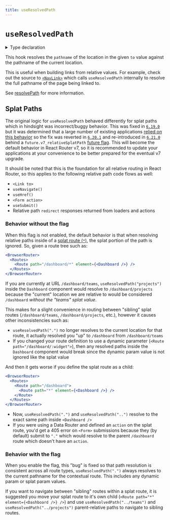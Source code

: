 ```yaml
---
title: useResolvedPath
---
```


# `useResolvedPath`

<details>
  <summary>Type declaration</summary>

```tsx
declare function useResolvedPath(
  to: To,
  options?: { relative?: RelativeRoutingType }
): Path;
```

</details>

This hook resolves the `pathname` of the location in the given `to` value against the pathname of the current location.

This is useful when building links from relative values. For example, check out the source to [`<NavLink>`][navlink] which calls `useResolvedPath` internally to resolve the full pathname of the page being linked to.

See [resolvePath][resolvepath] for more information.

## Splat Paths

The original logic for `useResolvedPath` behaved differently for splat paths which in hindsight was incorrect/buggy behavior. This was fixed in [`6.19.0`][release-6.19.0] but it was determined that a large number of existing applications [relied on this behavior][revert-comment] so the fix was reverted in [`6.20.1`][release-6.20.1] and re-introduced in [`6.21.0`][release-6.21.0] behind a `future.v7_relativeSplatPath` [future flag][future-flag]. This will become the default behavior in React Router v7, so it is recommended to update your applications at your convenience to be better prepared for the eventual v7 upgrade.

It should be noted that this is the foundation for all relative routing in React Router, so this applies to the following relative path code flows as well:

- `<Link to>`
- `useNavigate()`
- `useHref()`
- `<Form action>`
- `useSubmit()`
- Relative path `redirect` responses returned from loaders and actions

### Behavior without the flag

When this flag is not enabled, the default behavior is that when resolving relative paths inside of a [splat route (`*`)][splat], the splat portion of the path is ignored. So, given a route tree such as:

```jsx
<BrowserRouter>
  <Routes>
    <Route path="/dashboard/*" element={<Dashboard />} />
  </Routes>
</BrowserRouter>
```

If you are currently at URL `/dashboard/teams`, `useResolvedPath("projects")` inside the `Dashboard` component would resolve to `/dashboard/projects` because the "current" location we are relative to would be considered `/dashboard` _without the "teams" splat value_.

This makes for a slight convenience in routing between "sibling" splat routes (`/dashboard/teams`, `/dashboard/projects`, etc.), however it causes other inconsistencies such as:

- `useResolvedPath(".")` no longer resolves to the current location for that route, it actually resolved you "up" to `/dashboard` from `/dashboard/teams`
- If you changed your route definition to use a dynamic parameter (`<Route path="/dashboard/:widget">`), then any resolved paths inside the `Dashboard` component would break since the dynamic param value is not ignored like the splat value

And then it gets worse if you define the splat route as a child:

```jsx
<BrowserRouter>
  <Routes>
    <Route path="/dashboard">
      <Route path="*" element={<Dashboard />} />
    </Route>
  </Routes>
</BrowserRouter>
```

- Now, `useResolvedPath(".")` and `useResolvedPath("..")` resolve to the exact same path inside `<Dashboard />`
- If you were using a Data Router and defined an `action` on the splat route, you'd get a 405 error on `<Form>` submissions because they (by default) submit to `"."` which would resolve to the parent `/dashboard` route which doesn't have an `action`.

### Behavior with the flag

When you enable the flag, this "bug" is fixed so that path resolution is consistent across all route types, `useResolvedPath(".")` always resolves to the current pathname for the contextual route. This includes any dynamic param or splat param values.

If you want to navigate between "sibling" routes within a splat route, it is suggested you move your splat route to it's own child (`<Route path="*" element={<Dashboard />} />`) and use `useResolvedPath("../teams")` and `useResolvedPath("../projects")` parent-relative paths to navigate to sibling routes.

[navlink]: ../components/nav-link
[resolvepath]: ../utils/resolve-path
[release-6.19.0]: https://github.com/remix-run/react-router/blob/main/CHANGELOG.md#v6190
[release-6.20.1]: https://github.com/remix-run/react-router/blob/main/CHANGELOG.md#v6201
[release-6.21.0]: https://github.com/remix-run/react-router/blob/main/CHANGELOG.md#v6210
[revert-comment]: https://github.com/remix-run/react-router/issues/11052#issuecomment-1836589329
[future-flag]: ../guides/api-development-strategy
[splat]: ../route/route#splats
